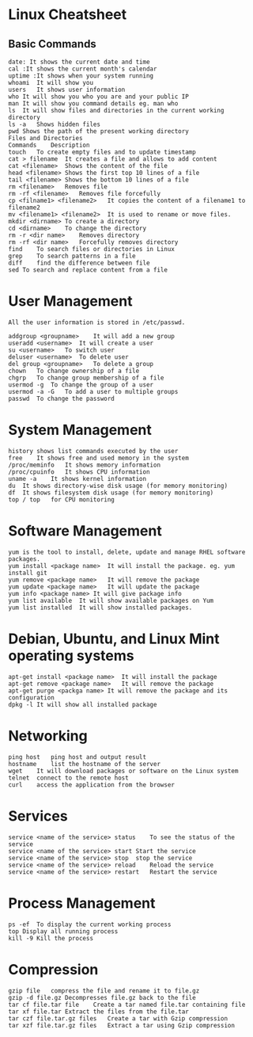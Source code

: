 # Linux Cheatsheet
## Basic Commands

    date: It shows the current date and time    
    cal :It shows the current month's calendar    
    uptime :It shows when your system running
    whoami	It will show you
    users	It shows user information
    who	It will show you who you are and your public IP
    man	It will show you command details eg. man who
    ls	It will show files and directories in the current working directory
    ls -a	Shows hidden files
    pwd	Shows the path of the present working directory
    Files and Directories
    Commands	Description
    touch	To create empty files and to update timestamp
    cat > filename	It creates a file and allows to add content
    cat <filename>	Shows the content of the file
    head <filename>	Shows the first top 10 lines of a file
    tail <filename>	Shows the bottom 10 lines of a file
    rm <filename>	Removes file
    rm -rf <filename>	Removes file forcefully
    cp <filname1> <filename2>	It copies the content of a filename1 to filename2
    mv <filename1> <filename2>	It is used to rename or move files.
    mkdir <dirname>	To create a directory
    cd <dirname>	To change the directory
    rm -r <dir name>	Removes directory
    rm -rf <dir name>	Forcefully removes directory
    find	To search files or directories in Linux
    grep	To search patterns in a file
    diff	find the difference between file
    sed	To search and replace content from a file
    
  #   User Management
    
    All the user information is stored in /etc/passwd.

    addgroup <groupname>	It will add a new group
    useradd <username>	It will create a user
    su <username>	To switch user
    deluser <username>	To delete user
    del group <groupname>	To delete a group
    chown	To change ownership of a file
    chgrp	To change group membership of a file
    usermod -g	To change the group of a user
    usermod -a -G	To add a user to multiple groups
    passwd	To change the password
    
# System Management

    history	shows list commands executed by the user
    free	It shows free and used memory in the system
    /proc/meminfo	It shows memory information
    /proc/cpuinfo	It shows CPU information
    uname -a	It shows kernel information
    du	It shows directory-wise disk usage (for memory monitoring)
    df	It shows filesystem disk usage (for memory monitoring)
    top / top	for CPU monitoring
# Software Management
    yum is the tool to install, delete, update and manage RHEL software packages.
    yum install <package name>	It will install the package. eg. yum install git
    yum remove <package name>	It will remove the package
    yum update <package name>	It will update the package
    yum info <package name>	It will give package info
    yum list available	It will show available packages on Yum
    yum list installed	It will show installed packages.

  #  Debian, Ubuntu, and Linux Mint operating systems
    
    apt-get install <package name>	It will install the package
    apt-get remove <package name>	It will remove the package
    apt-get purge <packga name>	It will remove the package and its configuration
    dpkg -l	It will show all installed package
    
# Networking

    ping host	ping host and output result
    hostname	list the hostname of the server
    wget	It will download packages or software on the Linux system
    telnet	connect to the remote host
    curl	access the application from the browser
    
# Services

    service <name of the service> status	To see the status of the service
    service <name of the service> start	Start the service
    service <name of the service> stop	stop the service
    service <name of the service> reload	Reload the service
    service <name of the service> restart	Restart the service
    
# Process Management
    
    ps -ef	To display the current working process
    top	Display all running process
    kill -9	Kill the process
    
# Compression

    gzip file	compress the file and rename it to file.gz
    gzip -d file.gz	Decompresses file.gz back to the file
    tar cf file.tar file	Create a tar named file.tar containing file
    tar xf file.tar	Extract the files from the file.tar
    tar czf file.tar.gz files	Create a tar with Gzip compression
    tar xzf file.tar.gz files	Extract a tar using Gzip compression
